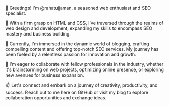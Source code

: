 👋 Greetings! I'm @rahatujjaman, a seasoned web enthusiast and SEO specialist.

👀 With a firm grasp on HTML and CSS, I've traversed through the realms of web design and development, expanding my skills to encompass SEO mastery and business building.

🌱 Currently, I'm immersed in the dynamic world of blogging, crafting compelling content and offering top-notch SEO services. My journey has been fueled by a relentless passion for innovation and growth.

💼 I'm eager to collaborate with fellow professionals in the industry, whether it's brainstorming on web projects, optimizing online presence, or exploring new avenues for business expansion.

📫 Let's connect and embark on a journey of creativity, productivity, and success. Reach out to me here on GitHub or visit my blog to explore collaboration opportunities and exchange ideas.

<!---
- 👋 Hi, I’m @rahatujjaman
- 👀 I’m interested in ... Web Design & Development Section
- 🌱 I’m currently learning CSS & I have already done HTML.
- 💞️ I’m looking to collaborate on designer or a developer who will help me. 
- 📫 How to reach me of my destination ?

<!---
rahatujjaman/rahatujjaman is a ✨ special ✨ repository because its `README.md` (this file) appears on your GitHub profile.
You can click the Preview link to take a look at your changes.
--->
